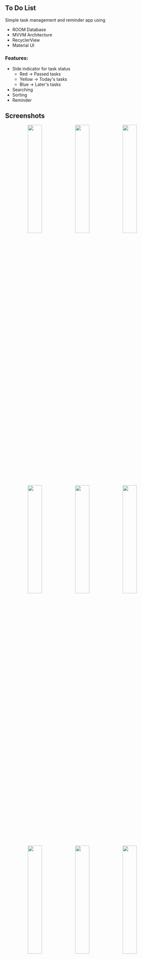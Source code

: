 ## To Do List

Simple task management and reminder app using
- ROOM Database
- MVVM Architecture
- RecyclerView
- Material UI

### Features:
- Side indicator for task status
  - Red -> Passed tasks
  - Yellow -> Today's tasks
  - Blue -> Later's tasks
- Searching
- Sorting
- Reminder

## Screenshots
<p align="center">
<img src="screenshots/index1.png" alt="" width=30%>
<img src="screenshots/index2.png" alt="" width=30%>
<img src="screenshots/index3.png" alt="" width=30%>
<img src="screenshots/index4.png" alt="" width=30%>
<img src="screenshots/index5.png" alt="" width=30%>
<img src="screenshots/index6.png" alt="" width=30%>
<img src="screenshots/index7.png" alt="" width=30%>
<img src="screenshots/index8.png" alt="" width=30%>
<img src="screenshots/index9.png" alt="" width=30%>
</p>
